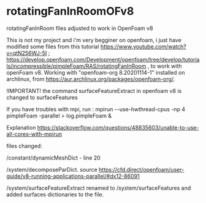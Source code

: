 # rotatingFanInRoomOFv8
rotatingFanInRoom files adjusted to work in OpenFoam v8

This is not my project and i'm very begginer on openfoam, i just have modified some files from this tutorial https://www.youtube.com/watch?v=qtN256WJ-5I ; https://develop.openfoam.com/Development/openfoam/tree/develop/tutorials/incompressible/pimpleFoam/RAS/rotatingFanInRoom , to work with openFoam v8. Working with "openfoam-org 8.20201114-1" installed on archlinux, from https://aur.archlinux.org/packages/openfoam-org/.


!IMPORTANT!
  the command surfaceFeatureExtract in openfoam v8 is changed to surfaceFeatures


If you have troubles with mpi, run : 
  mpirun --use-hwthread-cpus -np 4 pimpleFoam -parallel > log.pimpleFoam &
  
  
  Explanation https://stackoverflow.com/questions/48835603/unable-to-use-all-cores-with-mpirun


files changed:


  /constant/dynamicMeshDict - line 20
  
 	
  /system/decomposeParDict. source https://cfd.direct/openfoam/user-guide/v8-running-applications-parallel/#dx12-86091
  
  
  /system/surfaceFeatureExtract renamed to /system/surfaceFeatures and added surfaces dictionaries to the file.

